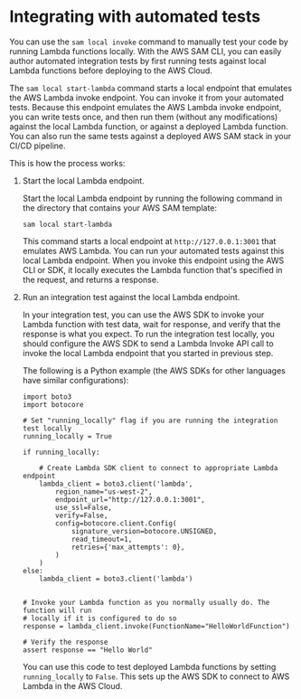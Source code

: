 # Integrating with automated tests<a name="serverless-sam-cli-using-automated-tests"></a>

You can use the `sam local invoke` command to manually test your code by running Lambda functions locally\. With the AWS SAM CLI, you can easily author automated integration tests by first running tests against local Lambda functions before deploying to the AWS Cloud\. 

The `sam local start-lambda` command starts a local endpoint that emulates the AWS Lambda invoke endpoint\. You can invoke it from your automated tests\. Because this endpoint emulates the AWS Lambda invoke endpoint, you can write tests once, and then run them \(without any modifications\) against the local Lambda function, or against a deployed Lambda function\. You can also run the same tests against a deployed AWS SAM stack in your CI/CD pipeline\.

This is how the process works:

1. Start the local Lambda endpoint\.

   Start the local Lambda endpoint by running the following command in the directory that contains your AWS SAM template:

   ```
   sam local start-lambda
   ```

   This command starts a local endpoint at `http://127.0.0.1:3001` that emulates AWS Lambda\. You can run your automated tests against this local Lambda endpoint\. When you invoke this endpoint using the AWS CLI or SDK, it locally executes the Lambda function that's specified in the request, and returns a response\.

1. Run an integration test against the local Lambda endpoint\.

   In your integration test, you can use the AWS SDK to invoke your Lambda function with test data, wait for response, and verify that the response is what you expect\. To run the integration test locally, you should configure the AWS SDK to send a Lambda Invoke API call to invoke the local Lambda endpoint that you started in previous step\.

   The following is a Python example \(the AWS SDKs for other languages have similar configurations\):

   ```
   import boto3
   import botocore
   
   # Set "running_locally" flag if you are running the integration test locally
   running_locally = True
   
   if running_locally:
   
       # Create Lambda SDK client to connect to appropriate Lambda endpoint
       lambda_client = boto3.client('lambda',
           region_name="us-west-2",
           endpoint_url="http://127.0.0.1:3001",
           use_ssl=False,
           verify=False,
           config=botocore.client.Config(
               signature_version=botocore.UNSIGNED,
               read_timeout=1,
               retries={'max_attempts': 0},
           )
       )
   else:
       lambda_client = boto3.client('lambda')
   
   
   # Invoke your Lambda function as you normally usually do. The function will run
   # locally if it is configured to do so
   response = lambda_client.invoke(FunctionName="HelloWorldFunction")
   
   # Verify the response
   assert response == "Hello World"
   ```

   You can use this code to test deployed Lambda functions by setting `running_locally` to `False`\. This sets up the AWS SDK to connect to AWS Lambda in the AWS Cloud\.